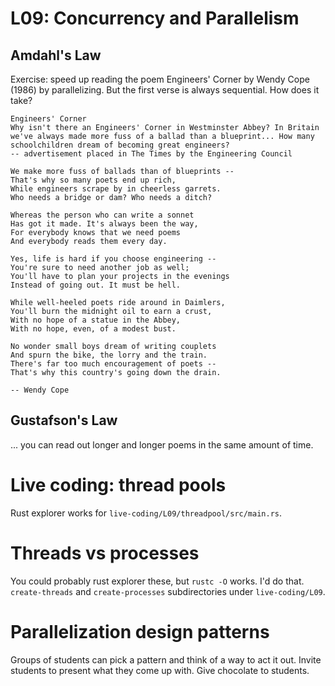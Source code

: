 # L09: Concurrency and Parallelism

## Amdahl's Law

Exercise: speed up reading the poem Engineers' Corner by Wendy Cope (1986) by parallelizing. But the first verse is always sequential. How does it take?

```
Engineers' Corner
Why isn't there an Engineers' Corner in Westminster Abbey? In Britain we've always made more fuss of a ballad than a blueprint... How many schoolchildren dream of becoming great engineers?
-- advertisement placed in The Times by the Engineering Council

We make more fuss of ballads than of blueprints --
That's why so many poets end up rich,
While engineers scrape by in cheerless garrets.
Who needs a bridge or dam? Who needs a ditch?

Whereas the person who can write a sonnet
Has got it made. It's always been the way,
For everybody knows that we need poems
And everybody reads them every day.

Yes, life is hard if you choose engineering --
You're sure to need another job as well;
You'll have to plan your projects in the evenings
Instead of going out. It must be hell.

While well-heeled poets ride around in Daimlers,
You'll burn the midnight oil to earn a crust,
With no hope of a statue in the Abbey,
With no hope, even, of a modest bust.

No wonder small boys dream of writing couplets
And spurn the bike, the lorry and the train.
There's far too much encouragement of poets --
That's why this country's going down the drain.

-- Wendy Cope
```

## Gustafson's Law

... you can read out longer and longer poems in the same amount of time.

# Live coding: thread pools

Rust explorer works for `live-coding/L09/threadpool/src/main.rs`.

# Threads vs processes

You could probably rust explorer these, but `rustc -O` works. I'd do that. `create-threads` and `create-processes` subdirectories under `live-coding/L09`.

# Parallelization design patterns

Groups of students can pick a pattern and think of a way to act it out. Invite students to present what they come up with. Give chocolate to students.


